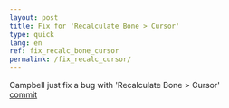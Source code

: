 ```yaml
---
layout: post
title: Fix for 'Recalculate Bone > Cursor'
type: quick
lang: en
ref: fix_recalc_bone_cursor
permalink: /fix_recalc_cursor/
---
```


Campbell just fix a bug with 'Recalculate Bone > Cursor'  
[commit](https://developer.blender.org/rBe21af38f69577229c93cf46aab655384ee864948)
